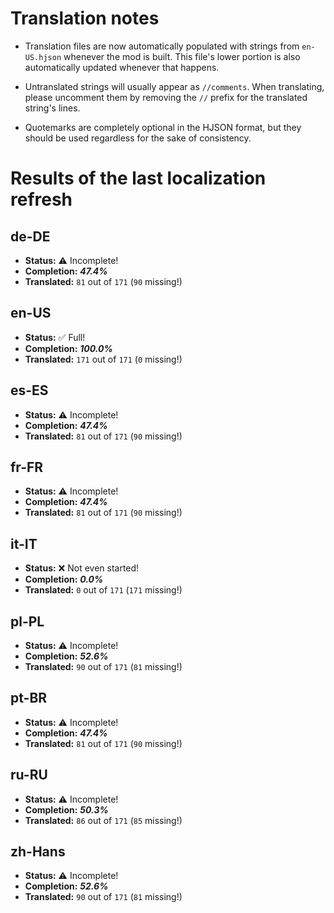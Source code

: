 # Translation notes
- Translation files are now automatically populated with strings from `en-US.hjson` whenever the mod is built. This file's lower portion is also automatically updated whenever that happens.

- Untranslated strings will usually appear as `//comments`. When translating, please uncomment them by removing the `//` prefix for the translated string's lines.

- Quotemarks are completely optional in the HJSON format, but they should be used regardless for the sake of consistency.

# Results of the last localization refresh

## de-DE
- **Status:** ⚠️ Incomplete!
- **Completion:** ***47.4%***
- **Translated:** `81` out of `171` (`90` missing!)

## en-US
- **Status:** ✅ Full!
- **Completion:** ***100.0%***
- **Translated:** `171` out of `171` (`0` missing!)

## es-ES
- **Status:** ⚠️ Incomplete!
- **Completion:** ***47.4%***
- **Translated:** `81` out of `171` (`90` missing!)

## fr-FR
- **Status:** ⚠️ Incomplete!
- **Completion:** ***47.4%***
- **Translated:** `81` out of `171` (`90` missing!)

## it-IT
- **Status:** ❌ Not even started!
- **Completion:** ***0.0%***
- **Translated:** `0` out of `171` (`171` missing!)

## pl-PL
- **Status:** ⚠️ Incomplete!
- **Completion:** ***52.6%***
- **Translated:** `90` out of `171` (`81` missing!)

## pt-BR
- **Status:** ⚠️ Incomplete!
- **Completion:** ***47.4%***
- **Translated:** `81` out of `171` (`90` missing!)

## ru-RU
- **Status:** ⚠️ Incomplete!
- **Completion:** ***50.3%***
- **Translated:** `86` out of `171` (`85` missing!)

## zh-Hans
- **Status:** ⚠️ Incomplete!
- **Completion:** ***52.6%***
- **Translated:** `90` out of `171` (`81` missing!)

